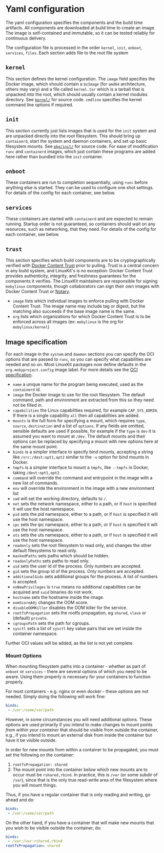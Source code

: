 # Yaml configuration

The yaml configuration specifies the components and the build time artifacts. All components
are downloaded at build time to create an image. The image is self-contained and immutable,
so it can be tested reliably for continuous delivery.

The configuration file is processed in the order `kernel`, `init`, `onboot`, `services`, `files`.
Each section adds file to the root file system

## `kernel`

This section defines the kernel configuration. The `image` field specifies the Docker image,
which should contain a `bzImage` (for `amd64` architecture, others may vary) and a file
called `kernel.tar` which is a tarball that is unpacked into the root, which should usually
contain a kernel modules directory. See [`kernel/`](../kernel/) for source code. `cmdline`
specifies the kernel command line options if required.

## `init`

This section currently just lists images that is used for the `init` system and are unpacked directly
into the root filesystem. This should bring up `containerd`, start the system and daemon containers,
and set up basic filesystem mounts. See [`pkg/init/`](../pkg/init/) for source code. For ease of
modification `runc` and `containerd` images, which just contain these programs are added here
rather than bundled into the `init` container.

## `onboot`

These containers are run to completion sequentially, using `runc` before anything else is started.
They can be used to configure one shot settings. For details of the config for each container, see
below.

## `services`

These containers are started with `containerd` and are expected to remain running. Startup order
is not guaranteed, so containers should wait on any resources, such as networking, that they need.
For details of the config for each container, see below.

## `trust`

This section specifies which build components are to be cryptographically verified with
[Docker Content Trust](https://docs.docker.com/engine/security/trust/content_trust/) prior to pulling.
Trust is a central concern in any build system, and LinuxKit's is no exception: Docker Content Trust provides authenticity,
integrity, and freshness guarantees for the components it verifies.  The LinuxKit maintainers are responsible for signing
`mobylinux` components, though collaborators can sign their own images with Docker Content Trust or [Notary](https://github.com/docker/notary).

- `image` lists which individual images to enforce pulling with Docker Content Trust.
The image name may include tag or digest, but the matching also succeeds if the base image name is the same.
- `org` lists which organizations for which Docker Content Trust is to be enforced across all images (ex: `mobylinux` is the org for `mobylinux/kernel`)

## Image specification

For each image in the `system` and `daemon` sections you can specify the OCI options that are passed to
`runc`, so you can specify what capabilities are needed and so on. Most LinuxKit packages now define defaults in the `org.mobyproject.config` image label. For more details see the [OCI specification](https://github.com/opencontainers/runtime-spec/blob/master/spec.md).

- `name` a unique name for the program being executed, used as the `containerd` id.
- `image` the Docker image to use for the root filesystem. The default command, path and environment are
  extracted from this so they need not be filled in.
- `capabilities` the Linux capabilities required, for example `CAP_SYS_ADMIN`. If there is a single
  capability `all` then all capabilities are added.
- `mounts` is the full form for specifying a mount, which requires `type`, `source`, `destination`
  and a list of `options`. If any fields are omitted, sensible defaults are used if possible, for example
  if the `type` is `dev` it is assumed you want to mount at `/dev`. The default mounts and their options
  can be replaced by specifying a mount with new options here at the same mount point.
- `binds` is a simpler interface to specify bind mounts, accepting a string like `/src:/dest:opt1,opt2`
  similar to the `-v` option for bind mounts in Docker.
- `tmpfs` is a simpler interface to mount a `tmpfs`, like `--tmpfs` in Docker, taking `/dest:opt1,opt2`.
- `command` will override the command and entrypoint in the image with a new list of commands.
- `env` will override the environment in the image with a new environment list
- `cwd` will set the working directory, defaults to `/`.
- `net` sets the network namespace, either to a path, or if `host` is specified it will use the host namespace.
- `pid` sets the pid namespace, either to a path, or if `host` is specified it will use the host namespace.
- `ipc` sets the ipc namespace, either to a path, or if `host` is specified it will use the host namespace.
- `uts` sets the uts namespace, either to a path, or if `host` is specified it will use the host namespace.
- `readonly` sets the root filesystem to read only, and changes the other default filesystems to read only.
- `maskedPaths` sets paths which should be hidden.
- `readonlyPaths` sets paths to read only.
- `uid` sets the user id of the process. Only numbers are accepted.
- `gid` sets the group id of the process. Only numbers are accepted.
- `additionalGids` sets additional groups for the process. A list of numbers is accepted.
- `noNewPrivileges` is `true` means no additional capabilities can be acquired and `suid` binaries do not work.
- `hostname` sets the hostname inside the image.
- `oomScoreAdj` changes the OOM score.
- `disableOOMKiller` disables the OOM killer for the service.
- `rootfsPropagation` sets the rootfs propagation, eg `shared`, `slave` or (default) `private`.
- `cgroupsPath` sets the path for cgroups.
- `sysctl` sets a list of `sysctl` key value pairs that are set inside the container namespace.

Further OCI values will be added, as the list is not yet complete.

### Mount Options
When mounting filesystem paths into a container - whether as part of `onboot` or `services` - there are several options of which you need to be aware. Using them properly is necessary for your containers to function properly.

For most containers - e.g. nginx or even docker - these options are not needed. Simply doing the following will work fine:

```yml
binds:
 - /var:/some/var/path
```

However, in some circumstances you will need additional options. These options are used primarily if you intend to make changes to mount points _from within your container_ that should be visible from outside the container, e.g., if you intend to mount an external disk from inside the container but have it be visible outside.

In order for new mounts from within a container to be propagated, you must set the following on the container:

1. `rootfsPropagation: shared`
2. The mount point into the container below which new mounts are to occur must be `rshared,rbind`. In practice, this is `/var` (or some subdir of `/var`), since that is the only true read-write area of the filesystem where you will mount things.

Thus, if you have a regular container that is only reading and writing, go ahead and do:

```yml
binds:
 - /var:/some/var/path
```

On the other hand, if you have a container that will make new mounts that you wish to be visible outside the container, do:

```yml
binds:
 - /var:/var:rshared,rbind
rootfsPropagation: shared
```
